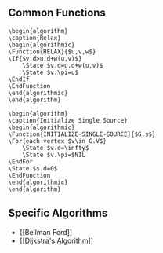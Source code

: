 ## Common Functions
```pseudo
\begin{algorithm}
\caption{Relax}
\begin{algorithmic}
\Function{RELAX}{$u,v,w$}
\If{$v.d>u.d+w(u,v)$}
	\State $v.d=u.d+w(u,v)$
	\State $v.\pi=u$
\EndIf
\EndFunction
\end{algorithmic}
\end{algorithm}
```

```pseudo
\begin{algorithm}
\caption{Initialize Single Source}
\begin{algorithmic}
\Function{INITIALIZE-SINGLE-SOURCE}{$G,s$}
\For{each vertex $v\in G.V$}
	\State $v.d=\infty$
	\State $v.\pi=$NIL
\EndFor
\State $s.d=0$
\EndFunction
\end{algorithmic}
\end{algorithm}
```

## Specific Algorithms
- [[Bellman Ford]]
- [[Dijkstra's Algorithm]]
